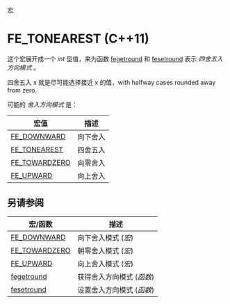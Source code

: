 宏

# FE_TONEAREST (C++11)

这个宏展开成一个 _int_ 型值，来为函数 [fegetround](fegetround.md) 和 [fesetround](fesetround.md) 表示 _四舍五入方向模式_ 。

四舍五入 x 就是尽可能选择接近 x 的值，with halfway cases rounded away from zero.

可能的 _舍入方向模式_ 是：

宏值  | 描述
----- | ------
[FE_DOWNWARD](FE_DOWNWARD.md) | 向下舍入
[FE_TONEAREST](FE_TONEAREST.md) | 四舍五入
[FE_TOWARDZERO](FE_TOWARDZERO.md) | 向零舍入
[FE_UPWARD](FE_UPWARD.md) | 向上舍入


## 另请参阅

宏/函数                            | 描述
---------------------------------- | -------------------------
[FE\_DOWNWARD](FE_DOWNWARD.md)     | 向下舍入模式 (_宏_)
[FE\_TOWARDZERO](FE_TOWARDZERO.md) | 朝零舍入模式 (_宏_)
[FE\_UPWARD](FE_UPWARD.md)         | 向上舍入模式 (_宏_)
[fegetround](fegetround.md)        | 获得舍入方向模式 (_函数_)
[fesetround](fesetround.md)        | 设置舍入方向模式 (_函数_)
